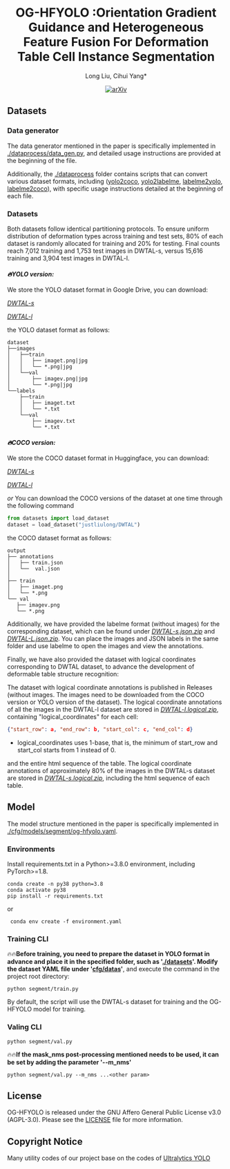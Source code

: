 <div id="top" align="center">

# OG-HFYOLO :Orientation Gradient Guidance and Heterogeneous Feature Fusion For Deformation Table Cell Instance Segmentation
  
  Long Liu, Cihui Yang* </br>
  
  [![arXiv](https://img.shields.io/badge/arXiv-2504.20682-b31b1b.svg)](https://arxiv.org/abs/2504.20682)

</div>

## Datasets
### Data generator
The data generator mentioned in the paper is specifically implemented in [./dataprocess/data_gen.py](./dataprocess/data_gen.py), and detailed usage instructions are provided at the beginning of the file.

Additionally, the [./dataprocess](./dataprocess) folder contains scripts that can convert various dataset formats, including ([yolo2coco](./dataprocess/yolo2coco.py), [yolo2labelme](./dataprocess/yolo2labelme.py), [labelme2yolo](./dataprocess/labelme2yolo.py), [labelme2coco](./dataprocess/labelme2coco.py)), with specific usage instructions detailed at the beginning of each file.

### Datasets
Both datasets follow identical partitioning protocols. To ensure uniform distribution of deformation types across training and test sets, 80\% of each dataset is randomly allocated for training and 20\% for testing. Final counts reach 7,012 training and 1,753 test images in DWTAL-s, versus 15,616 training and 3,904 test images in DWTAL-l.

#### *🔥YOLO version:*

We store the YOLO dataset format in Google Drive, you can download: 

*[DWTAL-s](https://drive.google.com/file/d/1i4meTuVevdtEUd7wde59Y7KzR27Dj9QF)* 

*[DWTAL-l](https://drive.google.com/file/d/1wJiRt2u7sY9uqZxJtSJiWy_Zhu87yQOU)* 
 
the YOLO dataset format as follows:
```
dataset
├──images
│   ├──train
│   │   ├── imaget.png|jpg
│   │   └── *.png|jpg
│   └──val
│       ├── imagev.png|jpg
│       └── *.png|jpg
└──labels
    ├──train
    │   ├── imaget.txt
    │   └── *.txt
    └──val
        ├── imagev.txt
        └── *.txt
```

#### *🔥COCO version:*
We store the COCO dataset format in Huggingface, you can download:

*[DWTAL-s](https://huggingface.co/datasets/justliulong/DWTAL/resolve/main/DTAL-s.coco.zip)* 

*[DWTAL-l](https://huggingface.co/datasets/justliulong/DWTAL/resolve/main/DTAL-l.coco.zip)* 

 *or* You can download the COCO versions of the dataset at one time through the following command

 ```python
from datasets import load_dataset
dataset = load_dataset("justliulong/DWTAL")
 ```

the COCO dataset format as follows:
 ```
 output
├── annotations
│   ├── train.json
│   └──  val.json
│ 
├── train
│   ├── imaget.png
│   └── *.png
└── val
    ├── imagev.png
    └── *.png
 ```

Additionally, we have provided the labelme format (without images) for the corresponding dataset, which can be found under *[DWTAL-s.json.zip](https://drive.google.com/file/d/1_FJTwJWV3AwnaLHhpwGq9K4t-ywCfmV-)* and *[DWTAL-L.json.zip](https://drive.google.com/file/d/10H2oc_kQIlHyHXim4xSSrwDPivOciw-8)*. You can place the images and JSON labels in the same folder and use labelme to open the images and view the annotations.

Finally, we have also provided the dataset with logical coordinates corresponding to DWTAL dataset, to advance the development of deformable table structure recognition:

The dataset with logical coordinate annotations is published in Releases (without images. The images need to be downloaded from the COCO version or YOLO version of the dataset). The logical coordinate annotations of all the images in the DWTAL-l dataset are stored in *[DWTAL-l.logical.zip](https://github.com/justliulong/OGHFYOLO/releases/download/v1.0.0/DTAL-l.logical.zip)*, containing "logical_coordinates" for each cell: 
```json
{"start_row": a, "end_row": b, "start_col": c, "end_col": d}
```
- logical_coordinates uses 1-base, that is, the minimum of start_row and start_col starts from 1 instead of 0.

and the entire html sequence of the table. The logical coordinate annotations of approximately 80% of the images in the DWTAL-s dataset are stored in *[DWTAL-s.logical.zip](https://github.com/justliulong/OGHFYOLO/releases/download/v1.0.0/DTAL-s.logical.zip)*, including the html sequence of each table.



## Model
The model structure mentioned in the paper is specifically implemented in [./cfg/models/segment/og-hfyolo.yaml](./cfg/models/segment/og-hfyolo.yaml).


### Environments
Install requirements.txt in a Python>=3.8.0 environment, including PyTorch>=1.8.
```
conda create -n py38 python=3.8
conda activate py38
pip install -r requirements.txt
```
or
```
 conda env create -f environment.yaml
```

### Training CLI
🔥🔥**Before training, you need to prepare the dataset in YOLO format in advance and place it in the specified folder, such as '[./datasets](./datasets)'. Modify the dataset YAML file under '[cfg/datas](./cfg/data)'**, and execute the command in the project root directory:
```
python segment/train.py
```
By default, the script will use the DWTAL-s dataset for training and the OG-HFYOLO model for training.

### Valing CLI

```
python segment/val.py
```
🔥🔥**If the mask_nms post-processing mentioned needs to be used, it can be set by adding the parameter '--m_nms'**
```
python segment/val.py --m_nms ...<other param>
```

## License
OG-HFYOLO is released under the GNU Affero General Public License v3.0 (AGPL-3.0). Please see the [LICENSE](./LICENSE) file for more information.

## Copyright Notice
Many utility codes of our project base on the codes of [Ultralytics YOLO](https://github.com/ultralytics/yolov5)